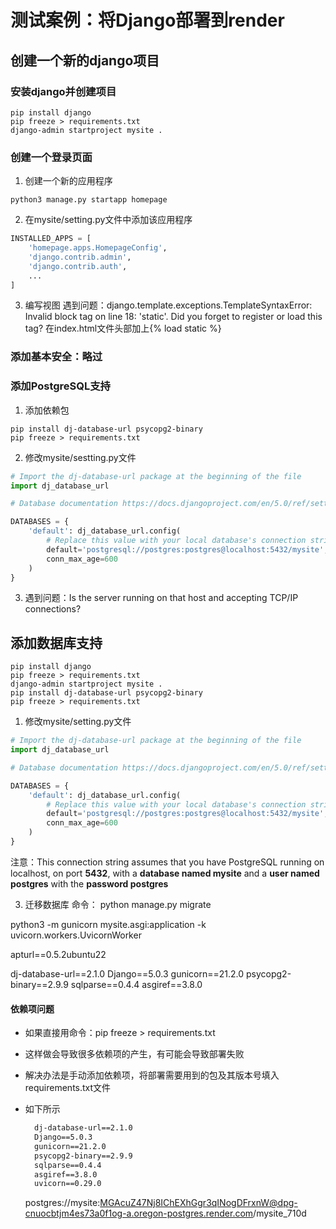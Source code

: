# 测试案例：将Django部署到render

## 创建一个新的django项目
### 安装django并创建项目
```console
pip install django
pip freeze > requirements.txt
django-admin startproject mysite .

```

### 创建一个登录页面
1. 创建一个新的应用程序
```console
python3 manage.py startapp homepage
```

2. 在mysite/setting.py文件中添加该应用程序
```python
INSTALLED_APPS = [
    'homepage.apps.HomepageConfig',
    'django.contrib.admin',
    'django.contrib.auth',
    ...
]
```

3. 编写视图
遇到问题：django.template.exceptions.TemplateSyntaxError: Invalid block tag on line 18: 'static'. Did you forget to register or load this tag?
在index.html文件头部加上{% load static %}

### 添加基本安全：略过

### 添加PostgreSQL支持
1. 添加依赖包
```console
pip install dj-database-url psycopg2-binary
pip freeze > requirements.txt
```
2. 修改mysite/sestting.py文件
```python
# Import the dj-database-url package at the beginning of the file
import dj_database_url

# Database documentation https://docs.djangoproject.com/en/5.0/ref/settings/#databases

DATABASES = {
    'default': dj_database_url.config(
        # Replace this value with your local database's connection string.
        default='postgresql://postgres:postgres@localhost:5432/mysite',
        conn_max_age=600
    )
}
```

3. 遇到问题：Is the server running on that host and accepting TCP/IP connections?
   

## 添加数据库支持


```console
pip install django
pip freeze > requirements.txt
django-admin startproject mysite .
pip install dj-database-url psycopg2-binary
pip freeze > requirements.txt
```



1. 修改mysite/setting.py文件

```python
# Import the dj-database-url package at the beginning of the file
import dj_database_url

# Database documentation https://docs.djangoproject.com/en/5.0/ref/settings/#databases

DATABASES = {
    'default': dj_database_url.config(
        # Replace this value with your local database's connection string.
        default='postgresql://postgres:postgres@localhost:5432/mysite',
        conn_max_age=600
    )
}


```
注意：This connection string assumes that you have PostgreSQL running on localhost, on port **5432**, with a **database named mysite** and a **user named postgres** with the **password postgres**

3. 迁移数据库
命令： python manage.py migrate


python3 -m gunicorn mysite.asgi:application -k uvicorn.workers.UvicornWorker


apturl==0.5.2ubuntu22

dj-database-url==2.1.0
Django==5.0.3
gunicorn==21.2.0
psycopg2-binary==2.9.9
sqlparse==0.4.4
asgiref==3.8.0


#### 依赖项问题
- 如果直接用命令：pip freeze > requirements.txt
- 这样做会导致很多依赖项的产生，有可能会导致部署失败
- 解决办法是手动添加依赖项，将部署需要用到的包及其版本号填入requirements.txt文件
- 如下所示
  ```txt
    dj-database-url==2.1.0
    Django==5.0.3
    gunicorn==21.2.0
    psycopg2-binary==2.9.9
    sqlparse==0.4.4
    asgiref==3.8.0
    uvicorn==0.29.0
  ```



  postgres://mysite:MGAcuZ47Nj8IChEXhGgr3qINogDFrxnW@dpg-cnuocbtjm4es73a0f1og-a.oregon-postgres.render.com/mysite_710d